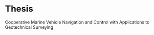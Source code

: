 # Thesis
Cooperative Marine Vehicle Navigation and Control with Applications to Geotechnical Surveying
